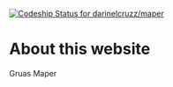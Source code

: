 [ ![Codeship Status for darinelcruzz/maper](https://app.codeship.com/projects/b1ff1860-4ecd-0135-4a5f-1e508335bdcc/status?branch=master)](https://app.codeship.com/projects/233787)

# About this website
Gruas Maper
